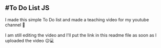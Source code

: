 #To Do List JS
---
<p>
  I made this simple To Do list and made a teaching video for my youtube channel 💫
  <br>

  <br>
  I am still editing the video and I'll put the link in this readme file as soon as I uploaded the video 😉💻
</p>
